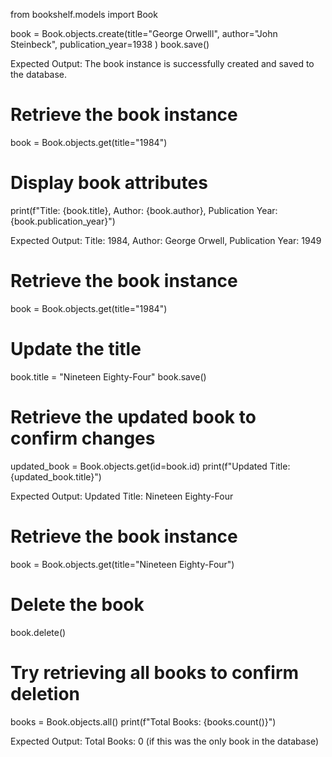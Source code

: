 from bookshelf.models import Book

book = Book.objects.create(title="George Orwelll", author="John Steinbeck", publication_year=1938 ) book.save()

Expected Output: The book instance is successfully created and saved to the database.




# Retrieve the book instance
book = Book.objects.get(title="1984")

# Display book attributes
print(f"Title: {book.title}, Author: {book.author}, Publication Year: {book.publication_year}")

Expected Output:
Title: 1984, Author: George Orwell, Publication Year: 1949







# Retrieve the book instance
book = Book.objects.get(title="1984")

# Update the title
book.title = "Nineteen Eighty-Four"
book.save()

# Retrieve the updated book to confirm changes
updated_book = Book.objects.get(id=book.id)
print(f"Updated Title: {updated_book.title}")

Expected Output:
Updated Title: Nineteen Eighty-Four








# Retrieve the book instance
book = Book.objects.get(title="Nineteen Eighty-Four")

# Delete the book
book.delete()

# Try retrieving all books to confirm deletion
books = Book.objects.all()
print(f"Total Books: {books.count()}")

Expected Output:
Total Books: 0 (if this was the only book in the database)



